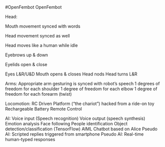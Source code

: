 #OpenFembot
OpenFembot

Head:

Mouth movement synced with words

Head movement synced as well

Head moves like a human while idle

Eyebrows up & down

Eyelids open & close

Eyes L&R/U&D
Mouth opens & closes
Head nods
Head turns L&R

Arms:
Appropriate arm gesturing is synced with robot’s speech
1 degrees of freedom for each shoulder
1 degree of freedom for each elbow
1 degree of freedom for each forearm (twist)

Locomotion:
RC Driven Platform (“the chariot”) hacked from a ride-on toy
Rechargeable Battery
Remote Control

AI:
Voice input (Speech recognition)
Voice output (speech synthesis)
Emotion analysis
Face following
People identification
Object detection/classification (TensorFlow)
AIML Chatbot based on Alice
Pseudo AI: Scripted replies triggered from smartphone
Pseudo AI: Real-time human-typed responses

